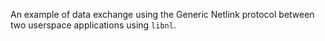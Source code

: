 An example of data exchange using the Generic Netlink protocol between two userspace applications using `libnl`.
